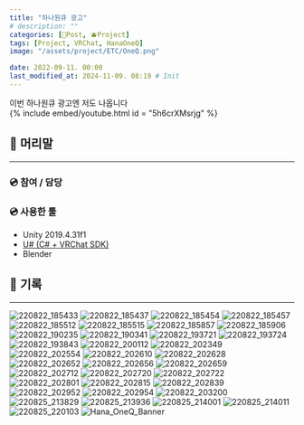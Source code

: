 ```yaml
---
title: "하나원큐 광고"
# description: ""
categories: [📀Post, 🫐Project]
tags: [Project, VRChat, HanaOneQ]
image: "/assets/project/ETC/OneQ.png"

date: 2022-09-11. 00:00
last_modified_at: 2024-11-09. 08:19 # Init
---
```


이번 하나원큐 광고엔 저도 나옵니다  
{% include embed/youtube.html id = "5h6crXMsrjg" %}

## 📀 머리말

---

### 💿 참여 / 담당

### 💿 사용한 툴

- Unity 2019.4.31f1
- [U# (C# + VRChat SDK)](https://udonsharp.docs.vrchat.com/)
- Blender

## 📀 기록

---

![220822_185433](/assets/project/Hana-OneQ/220822_185433.png)
![220822_185437](/assets/project/Hana-OneQ/220822_185437.png)
![220822_185454](/assets/project/Hana-OneQ/220822_185454.png)
![220822_185457](/assets/project/Hana-OneQ/220822_185457.png)
![220822_185512](/assets/project/Hana-OneQ/220822_185512.png)
![220822_185515](/assets/project/Hana-OneQ/220822_185515.png)
![220822_185857](/assets/project/Hana-OneQ/220822_185857.png)
![220822_185906](/assets/project/Hana-OneQ/220822_185906.png)
![220822_190235](/assets/project/Hana-OneQ/220822_190235.png)
![220822_190341](/assets/project/Hana-OneQ/220822_190341.png)
![220822_193721](/assets/project/Hana-OneQ/220822_193721.png)
![220822_193724](/assets/project/Hana-OneQ/220822_193724.png)
![220822_193843](/assets/project/Hana-OneQ/220822_193843.png)
![220822_200112](/assets/project/Hana-OneQ/220822_200112.png)
![220822_202349](/assets/project/Hana-OneQ/220822_202349.png)
![220822_202554](/assets/project/Hana-OneQ/220822_202554.png)
![220822_202610](/assets/project/Hana-OneQ/220822_202610.png)
![220822_202628](/assets/project/Hana-OneQ/220822_202628.png)
![220822_202652](/assets/project/Hana-OneQ/220822_202652.png)
![220822_202656](/assets/project/Hana-OneQ/220822_202656.png)
![220822_202659](/assets/project/Hana-OneQ/220822_202659.png)
![220822_202712](/assets/project/Hana-OneQ/220822_202712.png)
![220822_202720](/assets/project/Hana-OneQ/220822_202720.png)
![220822_202722](/assets/project/Hana-OneQ/220822_202722.png)
![220822_202801](/assets/project/Hana-OneQ/220822_202801.png)
![220822_202815](/assets/project/Hana-OneQ/220822_202815.png)
![220822_202839](/assets/project/Hana-OneQ/220822_202839.png)
![220822_202952](/assets/project/Hana-OneQ/220822_202952.png)
![220822_202954](/assets/project/Hana-OneQ/220822_202954.png)
![220822_203200](/assets/project/Hana-OneQ/220822_203200.png)
![220825_213829](/assets/project/Hana-OneQ/220825_213829.png)
![220825_213936](/assets/project/Hana-OneQ/220825_213936.png)
![220825_214001](/assets/project/Hana-OneQ/220825_214001.png)
![220825_214011](/assets/project/Hana-OneQ/220825_214011.png)
![220825_220103](/assets/project/Hana-OneQ/220825_220103.png)
![Hana_OneQ_Banner](/assets/project/Hana-OneQ/Hana_OneQ_Banner.png)
